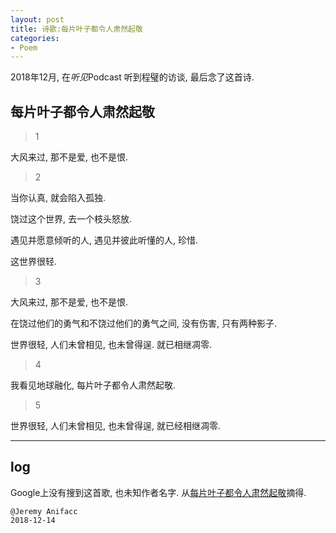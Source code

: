 ```yaml
---
layout: post
title: 诗歌:每片叶子都令人肃然起敬
categories:
- Poem
---
```


2018年12月, 在*听见*Podcast 听到程璧的访谈, 最后念了这首诗. 

## 每片叶子都令人肃然起敬

> 1

大风来过,
那不是爱, 也不是恨.

> 2

当你认真,
就会陷入孤独.

饶过这个世界,
去一个枝头怒放.

遇见并愿意倾听的人,
遇见并彼此听懂的人,
珍惜.

这世界很轻.

> 3

大风来过,
那不是爱, 也不是恨.

在饶过他们的勇气和不饶过他们的勇气之间,
没有伤害,
只有两种影子.

世界很轻, 人们未曾相见,
也未曾得逞.
就已相继凋零.

> 4

我看见地球融化,
每片叶子都令人肃然起敬.

> 5

世界很轻, 人们未曾相见,
也未曾得逞,
就已经相继凋零.

---

## log

Google上没有搜到这首歌, 也未知作者名字. 从[每片叶子都令人肃然起敬](https://mp.weixin.qq.com/s?src=11&timestamp=1544788993&ver=1283&signature=0gq65HRz2WGnjVsEuwAT31pLpt4H*PBbS1-ai4WzJfZg*nNHunjALRf4Qv73*vanzNBrpTLa8N2RWNuJ8m*U6bdfJr4Det*tKs04qiVOOK31cbH2QSYTfvYFuv*is462&new=1)摘得.

```
@Jeremy Anifacc
2018-12-14
```
